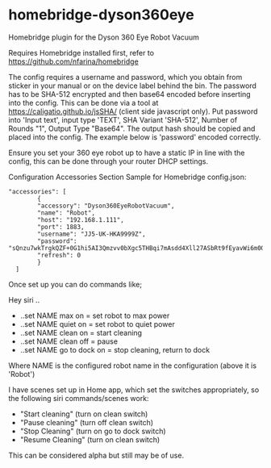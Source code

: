 # homebridge-dyson360eye
Homebridge plugin for the Dyson 360 Eye Robot Vacuum

Requires Homebridge installed first, refer to https://github.com/nfarina/homebridge

The config requires a username and password, which you obtain from sticker in your manual or on the device label behind the bin.
The password has to be SHA-512 encrypted and then base64 encoded before inserting into the config.  This can be done via a tool at https://caligatio.github.io/jsSHA/ (client side javascript only).  Put password into 'Input text', input type 'TEXT', SHA Variant 'SHA-512', Number of Rounds "1", Output Type "Base64".  The output hash should be copied and placed into the config.  The example below is 'password' encoded correctly.

Ensure you set your 360 eye robot up to have a static IP in line with the config, this can be done through your router DHCP settings.

Configuration Accessories Section Sample for Homebridge config.json:

```
"accessories": [
        {
        "accessory": "Dyson360EyeRobotVacuum",
        "name": "Robot",
        "host": "192.168.1.111",
        "port": 1883,
        "username": "JJ5-UK-HKA9999Z",
        "password": "sQnzu7wkTrgkQZF+0G1hi5AI3Qmzvv0bXgc5THBqi7mAsdd4Xll27ASbRt9fEyavWi6m0QP9B8lThf+rDKy8hg==",
        "refresh": 0
        }
  ]​
```

Once set up you can do commands like;

Hey siri ..
* ..set NAME max on = set robot to max power
* ..set NAME quiet on = set robot to quiet power
* ..set NAME clean on = start cleaning
* ..set NAME clean off = pause
* ..set NAME go to dock on = stop cleaning, return to dock

Where NAME is the configured robot name in the configuration (above it is 'Robot')

I have scenes set up in Home app, which set the switches appropriately, so the following siri commands/scenes work:
* "Start cleaning" (turn on clean switch)
* "Pause cleaning" (turn off clean switch)
* "Stop Cleaning" (turn on go to dock switch)
* "Resume Cleaning" (turn on clean switch)

This can be considered alpha but still may be of use.
